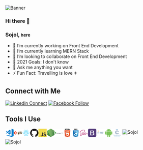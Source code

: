 ![Banner](https://media.giphy.com/media/M9gbBd9nbDrOTu1Mqx/giphy.gif)

### Hi there 👋
<h3> Sojol, <small>here</small> </h3> 

- 🔭 I’m currently working on Front End Development
- 🌱 I’m currently learning MERN Stack
- 👯 I’m looking to collaborate on Front End Development 
- 🎯 2021 Goals: I don't know
- 💬 Ask me anything you want
- ⚡ Fun Fact: Travelling is love ✈

 

## Connect with Me

[![Linkedin Connect](https://img.shields.io/badge/Linkedin-follow-Blue)](https://www.linkedin.com/in/moniruzzaman-eee/)
[![Facebook Follow](https://img.shields.io/badge/Facebook-Follow-blue)](https://www.facebook.com/profile.php?id=100021350896902)



 ## Tools I Use

<div>

<img align="left" alt="Visual Studio Code" width="26px" src="https://raw.githubusercontent.com/github/explore/80688e429a7d4ef2fca1e82350fe8e3517d3494d/topics/visual-studio-code/visual-studio-code.png" />
<img align="left" alt="Git" width="26px" src="https://raw.githubusercontent.com/github/explore/80688e429a7d4ef2fca1e82350fe8e3517d3494d/topics/git/git.png" /></div>

<div>
<img align="left" alt="React" width="26px" src="https://raw.githubusercontent.com/github/explore/80688e429a7d4ef2fca1e82350fe8e3517d3494d/topics/react/react.png" />
 <img align="left" alt="GitHub" width="26px" src="https://raw.githubusercontent.com/github/explore/78df643247d429f6cc873026c0622819ad797942/topics/github/github.png" />
<img align="left" alt="React" width="26px" src="https://raw.githubusercontent.com/github/explore/80688e429a7d4ef2fca1e82350fe8e3517d3494d/topics/javascript/javascript.png" />
<img align="left" alt="Node.js" width="26px" src="https://raw.githubusercontent.com/github/explore/80688e429a7d4ef2fca1e82350fe8e3517d3494d/topics/nodejs/nodejs.png" />
<img align="left" alt="MongoDB" width="26px" src="https://raw.githubusercontent.com/github/explore/80688e429a7d4ef2fca1e82350fe8e3517d3494d/topics/mongodb/mongodb.png" />
<img align="left" alt="HTML5" width="26px" src="https://raw.githubusercontent.com/github/explore/80688e429a7d4ef2fca1e82350fe8e3517d3494d/topics/html/html.png" />
<img align="left" alt="CSS3" width="26px" src="https://raw.githubusercontent.com/github/explore/80688e429a7d4ef2fca1e82350fe8e3517d3494d/topics/css/css.png" />
<img align="left" alt="Sass" width="26px" src="https://raw.githubusercontent.com/github/explore/80688e429a7d4ef2fca1e82350fe8e3517d3494d/topics/sass/sass.png" />
<img align="left" alt="Sass" width="26px" src=https://raw.githubusercontent.com/github/explore/80688e429a7d4ef2fca1e82350fe8e3517d3494d/topics/bootstrap/bootstrap.png" />
 <img align="left" alt="Sass" width="26px" src=https://raw.githubusercontent.com/github/explore/80688e429a7d4ef2fca1e82350fe8e3517d3494d/topics/java/java.png" />
 <img align="left" alt="Sass" width="26px" src=https://raw.githubusercontent.com/github/explore/80688e429a7d4ef2fca1e82350fe8e3517d3494d/topics/android/android.png" />
 <img align="left" alt="Sass" width="26px" src=https://raw.githubusercontent.com/github/explore/80688e429a7d4ef2fca1e82350fe8e3517d3494d/topics/c/c.png" />
 
</div>

 <div>

<p>&nbsp;<img align="center" src="https://github-readme-stats.vercel.app/api?username=sojol4242&show_icons=true&theme=cobalt&title_color=3cb480&locale=en" alt="Sojol" /></p>
<p><img align="left" src="https://github-readme-stats.vercel.app/api/top-langs?username=sojol4242&show_icons=true&theme=cobalt&title_color=3cb480&locale=en&layout=compact" alt="Sojol" /></p></div>
 
 
 
